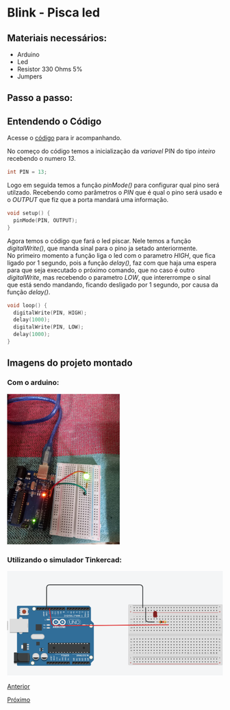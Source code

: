 # Blink - Pisca led

## Materiais necessários:

- Arduino
- Led
- Resistor 330 Ohms 5%
- Jumpers
## Passo a passo:
## Entendendo o Código

Acesse o [código](./Blink.ino) para ir acompanhando.

No começo do código temos a inicialização da *variavel* PIN do tipo *inteiro* recebendo o numero *13*.

```C++
int PIN = 13;
```
Logo em seguida temos a função *pinMode()* para configurar qual pino será utilzado. Recebendo como parâmetros o *PIN* que é qual o pino será usado e o *OUTPUT* que fiz que a porta mandará uma informação.

```C++
void setup() {
  pinMode(PIN, OUTPUT);
}
```
Agora temos o código que fará o led piscar. Nele temos a função *digitalWrite()*, que manda sinal para o pino ja setado anteriormente.<br>No primeiro momento a função liga o led com o parametro *HIGH*, que fica ligado por 1 segundo, pois a função *delay()*, faz com que haja uma espera para que seja executado o próximo comando, que no caso é outro *digitalWrite*, mas recebendo o parametro *LOW*, que intererrompe o sinal que está sendo mandando, ficando desligado por 1 segundo, por causa da função *delay()*.
```C++
void loop() {
  digitalWrite(PIN, HIGH);
  delay(1000);
  digitalWrite(PIN, LOW);
  delay(1000);
}

```

## Imagens do projeto montado

### Com o arduino:
<img src="./assets/blink-ardu.jpeg" height="350">

### Utilizando o simulador Tinkercad:
<img src="./assets/blink-tinker.png">

[Anterior](../../03/01-ide.md)

[Próximo](../Potenciometro/potenciometro.md)